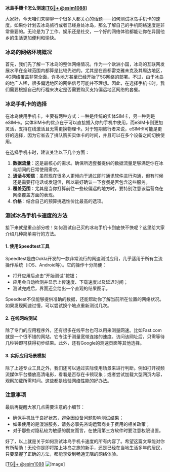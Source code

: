 **冰島手機卡怎么测速[[TG💪+ @esim1088](https://t.me/s/esim1088)]**

大家好，今天咱们来聊聊一个很多人都关心的话题——如何测试冰岛手机卡的速度。如果你计划去冰岛旅行或者已经身处冰岛，那么了解自己的手机网络速度是非常重要的。无论是为了工作、娱乐还是社交，一个好的网络体验都能让你在异国他乡的生活更加便利和愉快。

### 冰岛的网络环境概况

首先，我们先了解一下冰岛的整体网络情况。作为一个欧洲小国，冰岛的互联网发展水平在全球范围内都算是比较先进的。尤其是在首都雷克雅未克及其周边地区，4G网络覆盖非常全面，许多地方甚至已经开始了5G网络的部署。不过，由于冰岛的地广人稀，很多偏远地区的网络信号可能并不理想。因此，在选择手机卡时，我们需要根据自己的行程来决定是否需要购买支持偏远地区网络的套餐。

### 冰岛手机卡的选择

在冰岛使用手机卡，主要有两种方式：一种是传统的实体SIM卡，另一种则是eSIM卡。实体SIM卡的优点在于可以直接插入你的手机中使用，而eSIM卡则更加灵活，支持在线激活且无需更换物理卡。对于短期旅行者来说，eSIM卡可能是更好的选择，因为它省去了排队购买实体卡的时间，并且可以在多个设备之间切换使用。

在选择手机卡时，建议关注以下几个方面：

1. **数据流量**：这是最核心的需求。确保所选套餐提供的数据流量足够满足你在冰岛期间的日常使用需求。
2. **通话与短信**：虽然现在很多人更倾向于通过即时通讯软件进行沟通，但有时候还是需要打电话或发短信，所以最好确认一下套餐是否包含这些服务。
3. **覆盖范围**：尤其是当你打算前往一些较偏远的地方时，要特别注意该运营商在网络覆盖方面的表现。
4. **价格**：结合自己的预算挑选性价比最高的选项。

### 测试冰岛手机卡速度的方法

接下来就是重点部分啦！如何测试自己买的冰岛手机卡到底快不快呢？这里给大家介绍几种简单易行的方法。

#### 1. 使用Speedtest工具

Speedtest是由Ookla开发的一款非常流行的网速测试应用，几乎适用于所有主流操作系统（iOS、Android等）。它的操作十分简便：
- 打开应用后点击“开始测试”按钮；
- 应用会自动检测并显示上传速度、下载速度以及延迟时间；
- 测试完成后，界面还会给出一个直观的结果图示。

Speedtest不仅能够提供准确的数据，还能帮助你了解当前所在位置的网络状况。如果发现网速过慢，可以尝试换个地点重新测试几次。

#### 2. 在线网站测试

除了专门的应用程序外，还有很多在线平台也可以用来测量网速。比如Fast.com就是一个很不错的网站，它专注于测量宽带连接的速度。访问该网址后，只需等待几秒钟即可获得初步结果。此外，还有Google的测速页面等其他选择。

#### 3. 实际应用场景模拟

除了上述专业工具之外，我们还可以通过实际使用场景来进行判断。例如打开视频流媒体平台播放高清电影，看看是否存在卡顿现象；或者尝试加载大型网页内容，观察加载所需时间。这些都是检验网络性能的好办法。

### 注意事项

最后再提醒大家几点需要注意的小细节：
- 确保手机处于良好状态，避免因设备问题影响测试结果；
- 如果使用的是漫游服务，请务必事先咨询运营商关于费用的相关政策；
- 对于那些对隐私较为敏感的朋友而言，在使用第三方软件时要注意权限设置。

好了，以上就是关于如何测试冰岛手机卡速度的所有内容了。希望这篇文章能对你有所帮助！无论你是即将踏上冰岛之旅的新手，还是已经在当地生活多年的居民，只要掌握了正确的方法，都能享受到畅通无阻的网络体验。

[[TG💪+ @esim1088](https://t.me/s/esim1088) ![Image](https://i.postimg.cc/4NQfJmqS/Snipaste-2025-05-13-00-14-12.png)]